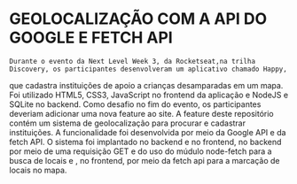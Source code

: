 # GEOLOCALIZAÇÃO COM A API DO GOOGLE E FETCH API
	Durante o evento da Next Level Week 3, da Rocketseat,na trilha Discovery, os participantes desenvolveram um aplicativo chamado Happy,
que cadastra instituições de apoio a crianças desamparadas em um mapa. Foi utilizado HTML5, CSS3, JavaScript no frontend da aplicação
e NodeJS e SQLite no backend.
	Como desafio no fim do evento, os participantes deveriam adicionar uma nova feature ao site. 
	A feature deste repositório contém um sistema de geolocalização para procurar e cadastrar instituições. A funcionalidade foi desenvolvida
por meio da Google API e da fetch API. O sistema foi implantado no backend e no frontend, no backend por meio de uma requisição GET e do 
uso do múdulo node-fetch para a busca de locais e , no frontend, por meio da fetch api para a marcação de locais no mapa.
